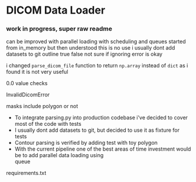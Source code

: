 # DICOM Data Loader
### work in progress, super raw readme

can be improved with parallel loading with scheduling and queues
started from in_memory but then understood this is no use
i usually dont add datasets to git
outline true false
not sure if ignoring error is okay

i changed `parse_dicom_file` function to return `np.array` instead of `dict` as i found it is not very useful

0.0 value checks

InvalidDicomError

masks include polygon or not

* To integrate parsing.py into production codebase i've decided to cover most of the code with tests
* I usually dont add datasets to git, but decided to use it as fixture for tests
* Contour parsing is verified by adding test with toy polygon
* With the current pipeline one of the best areas of 
time investment would be to add parallel data loading using     
queue 

requirements.txt